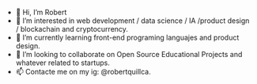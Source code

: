   - 👋 Hi, I’m Robert
- 👀 I’m interested in web development / data science / IA /product design / blockachain and cryptocurrency.
- 🌱 I’m currently learning front-end programing languajes and product design.
- 💞️ I’m looking to collaborate on Open Source Educational Projects and whatever related to startups.
- 📫 Contacte me on my ig: @robertquillca.

<!---
robertquillca/robertquillca is a ✨ special ✨ repository because its `README.md` (this file) appears on your GitHub profile.
You can click the Preview link to take a look at your changes.
--->
